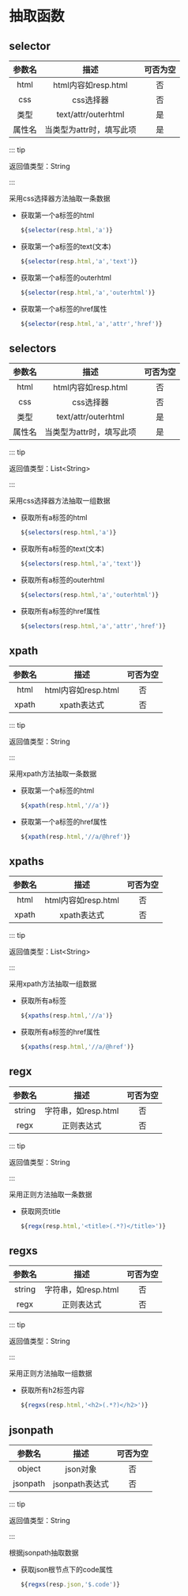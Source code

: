 # 抽取函数

## selector

| 参数名 |           描述           | 可否为空 |
| :----: | :----------------------: | :------: |
|  html  |   html内容如resp.html    |    否    |
|  css   |        css选择器         |    否    |
|  类型  |   text/attr/outerhtml    |    是    |
| 属性名 | 当类型为attr时，填写此项 |    是    |

::: tip 

返回值类型：String 

:::

采用css选择器方法抽取一条数据


- 获取第一个a标签的html

  ```javascript
  ${selector(resp.html,'a')}
  ```

- 获取第一个a标签的text(文本)

  ```javascript
  ${selector(resp.html,'a','text')}
  ```

- 获取第一个a标签的outerhtml

  ```javascript
  ${selector(resp.html,'a','outerhtml')}
  ```

- 获取第一个a标签的href属性

  ```javascript
  ${selector(resp.html,'a','attr','href')}
  ```

## selectors

| 参数名 |           描述           | 可否为空 |
| :----: | :----------------------: | :------: |
|  html  |   html内容如resp.html    |    否    |
|  css   |        css选择器         |    否    |
|  类型  |   text/attr/outerhtml    |    是    |
| 属性名 | 当类型为attr时，填写此项 |    是    |

::: tip 

返回值类型：List\<String>

:::

采用css选择器方法抽取一组数据

- 获取所有a标签的html

  ```javascript
  ${selectors(resp.html,'a')}
  ```

- 获取所有a标签的text(文本)

  ```javascript
  ${selectors(resp.html,'a','text')}
  ```

- 获取所有a标签的outerhtml

  ```javascript
  ${selectors(resp.html,'a','outerhtml')}
  ```

- 获取所有a标签的href属性

  ```javascript
  ${selectors(resp.html,'a','attr','href')}
  ```

## xpath
| 参数名 |        描述         | 可否为空 |
| :----: | :-----------------: | :------: |
|  html  | html内容如resp.html |    否    |
| xpath  |     xpath表达式     |    否    |

::: tip 

返回值类型：String

:::

采用xpath方法抽取一条数据

- 获取第一个a标签的html

  ```javascript
  ${xpath(resp.html,'//a')}
  ```

  

- 获取第一个a标签的href属性

  ```javascript
  ${xpath(resp.html,'//a/@href')}
  ```

  

## xpaths
| 参数名 |        描述         | 可否为空 |
| :----: | :-----------------: | :------: |
|  html  | html内容如resp.html |    否    |
| xpath  |     xpath表达式     |    否    |

::: tip 

返回值类型：List\<String>

:::

采用xpath方法抽取一组数据

- 获取所有a标签

  ```javascript
  ${xpaths(resp.html,'//a')}
  ```

  

- 获取所有a标签的href属性

  ```javascript
  ${xpaths(resp.html,'//a/@href')}
  ```
## regx

| 参数名 |        描述         | 可否为空 |
| :----: | :-----------------: | :------: |
| string | 字符串，如resp.html |    否    |
|  regx  |     正则表达式      |    否    |

::: tip 

返回值类型：String

:::

采用正则方法抽取一条数据

- 获取网页title

  ```javascript
  ${regx(resp.html,'<title>(.*?)</title>')}
  ```

## regxs
| 参数名 |        描述         | 可否为空 |
| :----: | :-----------------: | :------: |
| string | 字符串，如resp.html |    否    |
|  regx  |     正则表达式      |    否    |

::: tip 

返回值类型：String

:::

采用正则方法抽取一组数据

- 获取所有h2标签内容

  ```javascript
  ${regxs(resp.html,'<h2>(.*?)</h2>')}
  ```

## jsonpath

|  参数名  |      描述      | 可否为空 |
| :------: | :------------: | :------: |
|  object  |    json对象    |    否    |
| jsonpath | jsonpath表达式 |    否    |

::: tip 

返回值类型：String

:::

根据jsonpath抽取数据

- 获取json根节点下的code属性

  ```javascript
  ${regxs(resp.json,'$.code')}
  ```